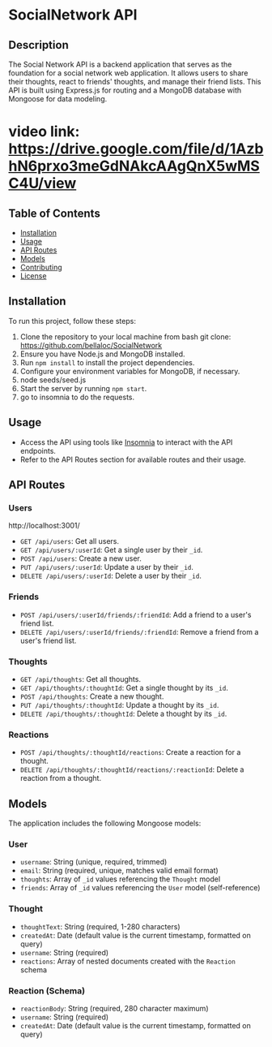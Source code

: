 # SocialNetwork API

## Description

The Social Network API is a backend application that serves as the foundation for a social network web application. It allows users to share their thoughts, react to friends' thoughts, and manage their friend lists. This API is built using Express.js for routing and a MongoDB database with Mongoose for data modeling.

# video link: https://drive.google.com/file/d/1AzbhN6prxo3meGdNAkcAAgQnX5wMSC4U/view

## Table of Contents

- [Installation](#installation)
- [Usage](#usage)
- [API Routes](#api-routes)
- [Models](#models)
- [Contributing](#contributing)
- [License](#license)

## Installation

To run this project, follow these steps:

1. Clone the repository to your local machine from bash git clone: https://github.com/bellaloc/SocialNetwork
2. Ensure you have Node.js and MongoDB installed.
3. Run `npm install` to install the project dependencies.
4. Configure your environment variables for MongoDB, if necessary.
5. node seeds/seed.js
6. Start the server by running `npm start`.
7. go to insomnia to do the requests.

## Usage

- Access the API using tools like [Insomnia](https://insomnia.rest/) to interact with the API endpoints.
- Refer to the API Routes section for available routes and their usage.

## API Routes

### Users

http://localhost:3001/

- `GET /api/users`: Get all users.
- `GET /api/users/:userId`: Get a single user by their `_id`.
- `POST /api/users`: Create a new user.
- `PUT /api/users/:userId`: Update a user by their `_id`.
- `DELETE /api/users/:userId`: Delete a user by their `_id`.

### Friends

- `POST /api/users/:userId/friends/:friendId`: Add a friend to a user's friend list.
- `DELETE /api/users/:userId/friends/:friendId`: Remove a friend from a user's friend list.

### Thoughts

- `GET /api/thoughts`: Get all thoughts.
- `GET /api/thoughts/:thoughtId`: Get a single thought by its `_id`.
- `POST /api/thoughts`: Create a new thought.
- `PUT /api/thoughts/:thoughtId`: Update a thought by its `_id`.
- `DELETE /api/thoughts/:thoughtId`: Delete a thought by its `_id`.

### Reactions

- `POST /api/thoughts/:thoughtId/reactions`: Create a reaction for a thought.
- `DELETE /api/thoughts/:thoughtId/reactions/:reactionId`: Delete a reaction from a thought.

## Models

The application includes the following Mongoose models:

### User

- `username`: String (unique, required, trimmed)
- `email`: String (required, unique, matches valid email format)
- `thoughts`: Array of `_id` values referencing the `Thought` model
- `friends`: Array of `_id` values referencing the `User` model (self-reference)

### Thought

- `thoughtText`: String (required, 1-280 characters)
- `createdAt`: Date (default value is the current timestamp, formatted on query)
- `username`: String (required)
- `reactions`: Array of nested documents created with the `Reaction` schema

### Reaction (Schema)

- `reactionBody`: String (required, 280 character maximum)
- `username`: String (required)
- `createdAt`: Date (default value is the current timestamp, formatted on query)



